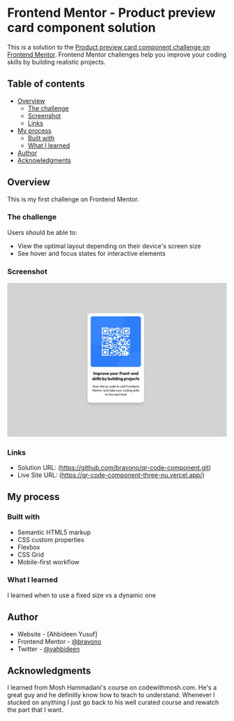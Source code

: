 # Frontend Mentor - Product preview card component solution

This is a solution to the [Product preview card component challenge on Frontend Mentor](https://www.frontendmentor.io/challenges/product-preview-card-component-GO7UmttRfa). Frontend Mentor challenges help you improve your coding skills by building realistic projects.

## Table of contents

- [Overview](#overview)
  - [The challenge](#the-challenge)
  - [Screenshot](#screenshot)
  - [Links](#links)
- [My process](#my-process)
  - [Built with](#built-with)
  - [What I learned](#what-i-learned)
- [Author](#author)
- [Acknowledgments](#acknowledgments)

## Overview

This is my first challenge on Frontend Mentor.

### The challenge

Users should be able to:

- View the optimal layout depending on their device's screen size
- See hover and focus states for interactive elements

### Screenshot

![](./images/QR_code_component.png)

### Links

- Solution URL: (https://github.com/bravono/qr-code-component.git)
- Live Site URL: (https://qr-code-component-three-nu.vercel.app/)

## My process

### Built with

- Semantic HTML5 markup
- CSS custom properties
- Flexbox
- CSS Grid
- Mobile-first workflow

### What I learned

I learned when to use a fixed size vs a dynamic one

## Author

- Website - [Ahbideen Yusuf]
- Frontend Mentor - [@bravono](https://www.frontendmentor.io/profile/bravono)
- Twitter - [@yahbideen](https://twitter.com/YAhbideen)

## Acknowledgments

I learned from Mosh Hammadani's course on codewithmosh.com. He's a great guy and
he definitly know how to teach to understand. Whenever I stucked on anything I just
go back to his well curated course and rewatch the part that I want.
